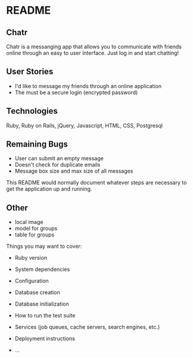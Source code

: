 # README

## Chatr

Chatr is a messanging app that allows you to communicate with friends online through an easy to user interface. Just log in and start chatting!

## User Stories
* I'd like to message my friends through an online application
* The must be a secure login (encrypted password)

## Technologies

Ruby, Ruby on Rails, jQuery, Javascript, HTML, CSS, Postgresql

## Remaining Bugs
* User can submit an empty message
* Doesn't check for duplicate emails
* Message box size and max size of all messages

This README would normally document whatever steps are necessary to get the
application up and running.

## Other
* local image
* model for groups
* table for groups


Things you may want to cover:

* Ruby version

* System dependencies

* Configuration

* Database creation

* Database initialization

* How to run the test suite

* Services (job queues, cache servers, search engines, etc.)

* Deployment instructions

* ...
